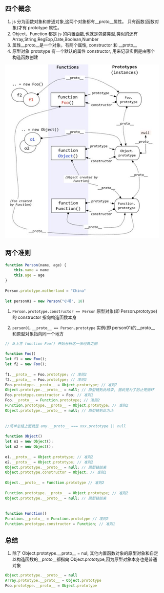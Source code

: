## 四个概念

1. js 分为函数对象和普通对象,这两个对象都有\_\_proto\_\_属性。 只有函数(函数对象)才有 prototype 属性。
2. Object、Function 都是 js 的内置函数,也就是包装类型,类似的还有 Array,String,RegExp,Date,Boolean,Number
3. 属性\_\_proto\_\_是一个对象，有两个属性, constructor 和 \_\_proto\_\_
4. 原型对象 prototype 有一个默认的属性 constructor, 用来记录实例是由哪个构造函数创建

![img](../assets/prototype.png)

## 两个准则

```js
function Person(name, age) {
	this.name = name
	this.age = age
}

Person.prototype.motherland = "China"

let person01 = new Person("小明", 18)
```

1. `Person.prototype.constructor == Person`
   原型对象(即 Person.prototype)的 constructor 指向构造函数本身

2. `person01.__proto__ == Person.prototype`
   实例(即 person01)的\_\_proto\_\_和原型对象指向同一个地方

```js
// 从上方 function Foo() 开始分析这一张经典之图

function Foo()
let f1 = new Foo();
let f2 = new Foo();

f1.__proto__ = Foo.prototype; // 准则2
f2.__proto__ = Foo.prototype; // 准则2
Foo.prototype.__proto__ = Object.prototype; // 准则2
Object.prototype.__proto__ = null; // 原型链到此结束, 据说是为了防止死循环
Foo.prototype.constructor = Foo; // 准则1
Foo.__proto__ = Function.prototype; // 准则2
Function.prototype.__proto__ = Object.prototype; // 准则2
Object.prototype.__proto__ = null; // 原型链到此为止


//简单总结上面就是 any.__proto__ === xxx.prototype || null

function Object()
let o1 = new Object();
let o2 = new Object();

o1.__proto__ = Object.prototype; // 准则2
o2.__proto__ = Object.prototype; // 准则2
Object.prototype.__proto__ = null; // 原型链结束
Object.prototype.constructor = Object; // 准则1

Object.__proto__ = Function.prototype // 准则2

Function.prototype.__proto__ = Object.prototype; // 准则2
Object.prototype.__proto__ = null; // 原型链结束


function Function()
Function.__proto__ = Function.prototype // 准则2
Function.prototype.constructor = Function; // 准则1

```

## 总结

1. 除了 Object.prototype.\_\_proto\_\_ = nul, 其他内置函数对象的原型对象和自定以构造函数的\_\_proto\_\_都指向 Object.prototype,因为原型对象本身也是普通对象

```js
Object.prototype.__proto__ = null
Array.prototype.__proto__ = Object.prototype
Foo.prototype.__proto__ = Object.prototype
```
